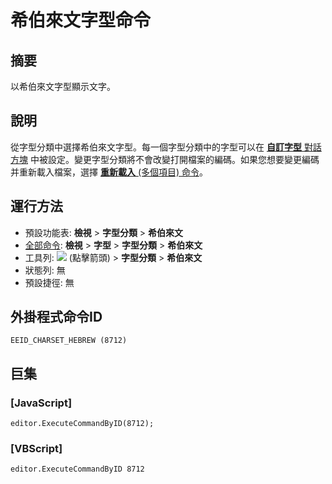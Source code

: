 # 希伯來文字型命令

## 摘要

以希伯來文字型顯示文字。

## 說明

從字型分類中選擇希伯來文字型。每一個字型分類中的字型可以在 [**自訂字型** 對話方塊](../../dlg/properties/font/index) 中被設定。變更字型分類將不會改變打開檔案的編碼。如果您想要變更編碼并重新載入檔案，選擇 [**重新載入** (多個項目) 命令](../file/file_reload_defined)。

## 運行方法

- 預設功能表: **檢視** \> **字型分類** \> **希伯來文**
- [全部命令](../tools/all_commands): **檢視** \> **字型** >
**字型分類** \> **希伯來文**
- 工具列: ![](../../images/fontpopup..png)
(點擊箭頭) \> **字型分類** \> **希伯來文**
- 狀態列: 無
- 預設捷徑: 無

## 外掛程式命令ID

```
EEID_CHARSET_HEBREW (8712)
```

## 巨集

### \[JavaScript\]

```
editor.ExecuteCommandByID(8712);
```

### \[VBScript\]

```
editor.ExecuteCommandByID 8712
```
